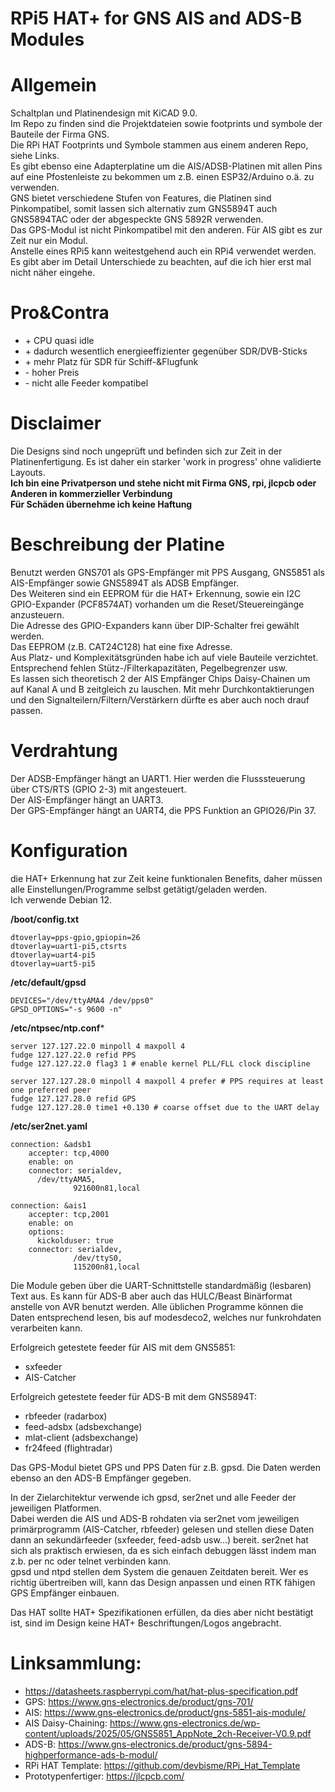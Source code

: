 # RPi5 HAT+ for GNS AIS and ADS-B Modules

# Allgemein
Schaltplan und Platinendesign mit KiCAD 9.0.  
Im Repo zu finden sind die Projektdateien sowie footprints und symbole der Bauteile der Firma GNS.  
Die RPi HAT Footprints und Symbole stammen aus einem anderen Repo, siehe Links.  
Es gibt ebenso eine Adapterplatine um die AIS/ADSB-Platinen mit allen Pins auf eine Pfostenleiste zu bekommen um z.B. einen ESP32/Arduino o.ä. zu verwenden.  
GNS bietet verschiedene Stufen von Features, die Platinen sind Pinkompatibel, somit lassen sich alternativ zum GNS5894T auch GNS5894TAC oder der abgespeckte GNS 5892R verwenden.  
Das GPS-Modul ist nicht Pinkompatibel mit den anderen. Für AIS gibt es zur Zeit nur ein Modul.  
Anstelle eines RPi5 kann weitestgehend auch ein RPi4 verwendet werden. Es gibt aber im Detail Unterschiede zu beachten, auf die ich hier erst mal nicht näher eingehe.


# Pro&Contra
+ \+ CPU quasi idle
+ \+ dadurch wesentlich energieeffizienter gegenüber SDR/DVB-Sticks
+ \+ mehr Platz für SDR für Schiff-&Flugfunk
+ \- hoher Preis
+ \- nicht alle Feeder kompatibel

# Disclaimer
Die Designs sind noch ungeprüft und befinden sich zur Zeit in der Platinenfertigung. Es ist daher ein starker 'work in progress' ohne validierte Layouts.  
**Ich bin eine Privatperson und stehe nicht mit Firma GNS, rpi, jlcpcb oder Anderen in kommerzieller Verbindung**  
**Für Schäden übernehme ich keine Haftung**  

# Beschreibung der Platine
Benutzt werden GNS701 als GPS-Empfänger mit PPS Ausgang, GNS5851 als AIS-Empfänger sowie GNS5894T als ADSB Empfänger.  
Des Weiteren sind ein EEPROM für die HAT+ Erkennung, sowie ein I2C GPIO-Expander (PCF8574AT) vorhanden um die Reset/Steuereingänge anzusteuern.  
Die Adresse des GPIO-Expanders kann über DIP-Schalter frei gewählt werden.  
Das EEPROM (z.B. CAT24C128) hat eine fixe Adresse.  
Aus Platz- und Komplexitätsgründen habe ich auf viele Bauteile verzichtet. Entsprechend fehlen Stütz-/Filterkapazitäten, Pegelbegrenzer usw.  
Es lassen sich theoretisch 2 der AIS Empfänger Chips Daisy-Chainen um auf Kanal A und B zeitgleich zu lauschen. Mit mehr Durchkontaktierungen und den Signalteilern/Filtern/Verstärkern dürfte es aber auch noch drauf passen. 

# Verdrahtung
Der ADSB-Empfänger hängt an UART1. Hier werden die Flusssteuerung über CTS/RTS (GPIO 2-3) mit angesteuert.  
Der AIS-Empfänger hängt an UART3.  
Der GPS-Empfänger hängt an UART4, die PPS Funktion an GPIO26/Pin 37.  

# Konfiguration
die HAT+ Erkennung hat zur Zeit keine funktionalen Benefits, daher müssen alle Einstellungen/Programme selbst getätigt/geladen werden.  
Ich verwende Debian 12.

**/boot/config.txt**
```
dtoverlay=pps-gpio,gpiopin=26  
dtoverlay=uart1-pi5,ctsrts  
dtoverlay=uart4-pi5  
dtoverlay=uart5-pi5
```
**/etc/default/gpsd**
```
DEVICES="/dev/ttyAMA4 /dev/pps0"
GPSD_OPTIONS="-s 9600 -n"
```

**/etc/ntpsec/ntp.conf***
```
server 127.127.22.0 minpoll 4 maxpoll 4
fudge 127.127.22.0 refid PPS
fudge 127.127.22.0 flag3 1 # enable kernel PLL/FLL clock discipline

server 127.127.28.0 minpoll 4 maxpoll 4 prefer # PPS requires at least one preferred peer
fudge 127.127.28.0 refid GPS
fudge 127.127.28.0 time1 +0.130 # coarse offset due to the UART delay

```
**/etc/ser2net.yaml**
```
connection: &adsb1
    accepter: tcp,4000
    enable: on
    connector: serialdev,
      /dev/ttyAMA5,
              921600n81,local

connection: &ais1
    accepter: tcp,2001
    enable: on
    options:
      kickolduser: true
    connector: serialdev,
              /dev/ttyS0,
              115200n81,local

```

Die Module geben über die UART-Schnittstelle standardmäßig (lesbaren) Text aus. Es kann für ADS-B aber auch das HULC/Beast Binärformat anstelle von AVR benutzt werden.
Alle üblichen Programme können die Daten entsprechend lesen, bis auf modesdeco2, welches nur funkrohdaten verarbeiten kann.  

Erfolgreich getestete feeder für AIS mit dem GNS5851:  
+ sxfeeder
+ AIS-Catcher

Erfolgreich getestete feeder für ADS-B mit dem GNS5894T:  
+ rbfeeder (radarbox)
+ feed-adsbx (adsbexchange)
+ mlat-client (adsbexchange)
+ fr24feed (flightradar)

Das GPS-Modul bietet GPS und PPS Daten für z.B. gpsd. Die Daten werden ebenso an den ADS-B Empfänger gegeben.  


In der Zielarchitektur verwende ich gpsd, ser2net und alle Feeder der jeweiligen Platformen.  
Dabei werden die AIS und ADS-B rohdaten via ser2net vom jeweiligen primärprogramm (AIS-Catcher, rbfeeder) gelesen und stellen diese Daten dann an sekundärfeeder (sxfeeder, feed-adsb usw...) bereit.
ser2net hat sich als praktisch erwiesen, da es sich einfach debuggen lässt indem man z.b. per nc oder telnet verbinden kann.  
gpsd und ntpd stellen dem System die genauen Zeitdaten bereit. Wer es richtig übertreiben will, kann das Design anpassen und einen RTK fähigen GPS Empfänger einbauen.

Das HAT sollte HAT+ Spezifikationen erfüllen, da dies aber nicht bestätigt ist, sind im Design keine HAT+ Beschriftungen/Logos angebracht.

# Linksammlung:

+ https://datasheets.raspberrypi.com/hat/hat-plus-specification.pdf
+ GPS: https://www.gns-electronics.de/product/gns-701/
+ AIS: https://www.gns-electronics.de/product/gns-5851-ais-module/
+ AIS Daisy-Chaining: https://www.gns-electronics.de/wp-content/uploads/2025/05/GNS5851_AppNote_2ch-Receiver-V0.9.pdf
+ ADS-B: https://www.gns-electronics.de/product/gns-5894-highperformance-ads-b-modul/
+ RPi HAT Template: https://github.com/devbisme/RPi_Hat_Template
+ Prototypenfertiger: https://jlcpcb.com/
